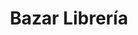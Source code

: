 ---
title: "Bazar Librería"
url: /ciudad-satelite/bazar-libreria-avenida-escalona-y-aguero-2/
shop: material de oficina
---